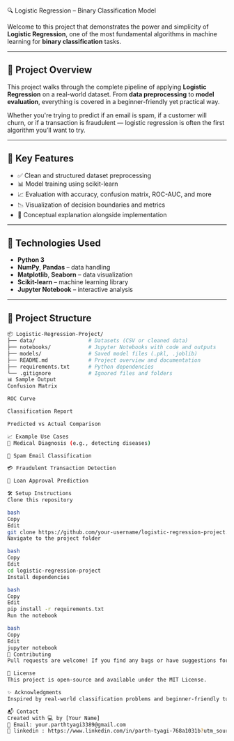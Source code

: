  🔍 Logistic Regression – Binary Classification Model
 
Welcome to this project that demonstrates the power and simplicity of **Logistic Regression**, one of the most fundamental algorithms in machine learning for **binary classification** tasks.

---

## 🚀 Project Overview

This project walks through the complete pipeline of applying **Logistic Regression** on a real-world dataset. From **data preprocessing** to **model evaluation**, everything is covered in a beginner-friendly yet practical way.

Whether you're trying to predict if an email is spam, if a customer will churn, or if a transaction is fraudulent — logistic regression is often the first algorithm you’ll want to try.

---

## 📌 Key Features

- ✅ Clean and structured dataset preprocessing
- 📊 Model training using scikit-learn
- 📈 Evaluation with accuracy, confusion matrix, ROC-AUC, and more
- 📉 Visualization of decision boundaries and metrics
- 🧠 Conceptual explanation alongside implementation

---

## 🧪 Technologies Used

- **Python 3**
- **NumPy**, **Pandas** – data handling
- **Matplotlib**, **Seaborn** – data visualization
- **Scikit-learn** – machine learning library
- **Jupyter Notebook** – interactive analysis

---

## 📁 Project Structure

```bash
📦 Logistic-Regression-Project/
├── data/                 # Datasets (CSV or cleaned data)
├── notebooks/            # Jupyter Notebooks with code and outputs
├── models/               # Saved model files (.pkl, .joblib)
├── README.md             # Project overview and documentation
├── requirements.txt      # Python dependencies
└── .gitignore            # Ignored files and folders
📊 Sample Output
Confusion Matrix

ROC Curve

Classification Report

Predicted vs Actual Comparison

📈 Example Use Cases
🧬 Medical Diagnosis (e.g., detecting diseases)

📧 Spam Email Classification

💳 Fraudulent Transaction Detection

🧾 Loan Approval Prediction

🛠️ Setup Instructions
Clone this repository

bash
Copy
Edit
git clone https://github.com/your-username/logistic-regression-project.git
Navigate to the project folder

bash
Copy
Edit
cd logistic-regression-project
Install dependencies

bash
Copy
Edit
pip install -r requirements.txt
Run the notebook

bash
Copy
Edit
jupyter notebook
🙌 Contributing
Pull requests are welcome! If you find any bugs or have suggestions for improvements, feel free to open an issue or submit a PR.

📄 License
This project is open-source and available under the MIT License.

✨ Acknowledgments
Inspired by real-world classification problems and beginner-friendly tutorials to help newcomers understand one of the most widely used classification algorithms.

📬 Contact
Created with 💻 by [Your Name]
📧 Email: your.parthtyagi3389@gmail.com
🔗 linkedin : https://www.linkedin.com/in/parth-tyagi-768a1031b?utm_source=share&utm_campaign=share_via&utm_content=profile&utm_medium=android_app
